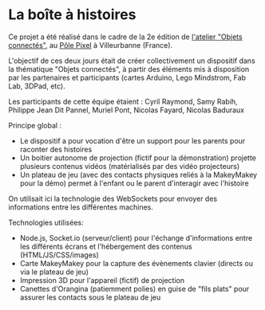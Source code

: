 La boîte à histoires
====================

Ce projet a été réalisé dans le cadre de la 2e édition de [l'atelier "Objets connectés"](http://www.atelier-objets-connectes.org/atelier-2-equipes/), au [Pôle Pixel](http://www.polepixel.fr/) à Villeurbanne (France).

L'objectif de ces deux jours était de créer collectivement un dispositif dans la thématique "Objets connectés", à partir des éléments mis à disposition par les partenaires et participants (cartes Arduino, Lego Mindstrom, Fab Lab, 3DPad, etc).

Les participants de cette équipe étaient : Cyril Raymond, Samy Rabih, Philippe Jean Dit Pannel, Muriel Pont, Nicolas Fayard, Nicolas Baduraux

Principe global :
* Le dispositif a pour vocation d'être un support pour les parents pour raconter des histoires
* Un boitier autonome de projection (fictif pour la démonstration) projette plusieurs contenus vidéos (matérialisés par des vidéo projecteurs)
* Un plateau de jeu (avec des contacts physiques reliés à la MakeyMakey pour la démo) permet à l'enfant ou le parent d'interagir avec l'histoire

On utilisait ici la technologie des WebSockets pour envoyer des informations entre les différentes machines.

Technologies utilisées:
* Node.js, Socket.io (serveur/client) pour l'échange d'informations entre les différents écrans et l'hébergement des contenus (HTML/JS/CSS/images)
* Carte MakeyMakey pour la capture des évènements clavier (directs ou via le plateau de jeu)
* Impression 3D pour l'appareil (fictif) de projection
* Canettes d'Orangina (patiemment polies) en guise de "fils plats" pour assurer les contacts sous le plateau de jeu
